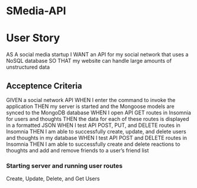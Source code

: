 # SMedia-API
# User Story
AS A social media startup
I WANT an API for my social network that uses a NoSQL database
SO THAT my website can handle large amounts of unstructured data

## Acceptence Criteria
GIVEN a social network API
WHEN I enter the command to invoke the application
THEN my server is started and the Mongoose models are synced to the MongoDB database
WHEN I open API GET routes in Insomnia for users and thoughts
THEN the data for each of these routes is displayed in a formatted JSON
WHEN I test API POST, PUT, and DELETE routes in Insomnia
THEN I am able to successfully create, update, and delete users and thoughts in my database
WHEN I test API POST and DELETE routes in Insomnia
THEN I am able to successfully create and delete reactions to thoughts and add and remove friends to a user’s friend list

### Starting server and running user routes
Create, Update, Delete, and Get Users
